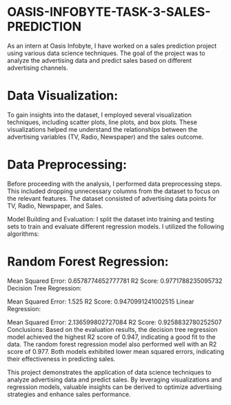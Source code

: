 # OASIS-INFOBYTE-TASK-3-SALES-PREDICTION
As an intern at Oasis Infobyte, I have worked on a sales prediction project using various data science techniques. The goal of the project was to analyze the advertising data and predict sales based on different advertising channels.

# Data Visualization:
To gain insights into the dataset, I employed several visualization techniques, including scatter plots, line plots, and box plots. These visualizations helped me understand the relationships between the advertising variables (TV, Radio, Newspaper) and the sales outcome.

# Data Preprocessing:
Before proceeding with the analysis, I performed data preprocessing steps. This included dropping unnecessary columns from the dataset to focus on the relevant features. The dataset consisted of advertising data points for TV, Radio, Newspaper, and Sales.

Model Building and Evaluation:
I split the dataset into training and testing sets to train and evaluate different regression models. I utilized the following algorithms:

# Random Forest Regression:

Mean Squared Error: 0.6578774652777781
R2 Score: 0.9771788235095732
Decision Tree Regression:

Mean Squared Error: 1.525
R2 Score: 0.9470991241002515
Linear Regression:

Mean Squared Error: 2.136599802727084
R2 Score: 0.9258832780252507
Conclusions:
Based on the evaluation results, the decision tree regression model achieved the highest R2 score of 0.947, indicating a good fit to the data. The random forest regression model also performed well with an R2 score of 0.977. Both models exhibited lower mean squared errors, indicating their effectiveness in predicting sales.

This project demonstrates the application of data science techniques to analyze advertising data and predict sales. By leveraging visualizations and regression models, valuable insights can be derived to optimize advertising strategies and enhance sales performance.
